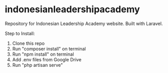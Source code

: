 # indonesianleadershipacademy
Repository for Indonesian Leadership Academy website. Built with Laravel.

Step to Install:
1. Clone this repo
2. Run "composer install" on terminal
3. Run "npm install" on terminal
4. Add .env files from Google Drive
5. Run "php artisan serve"